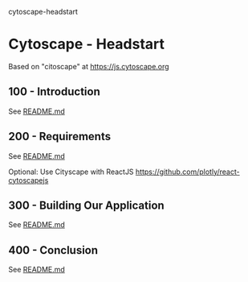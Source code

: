 cytoscape-headstart
# Cytoscape - Headstart

Based on "citoscape" at https://js.cytoscape.org 

## 100 - Introduction

See [README.md](./100/README.md)

## 200 - Requirements

See [README.md](./200/README.md)

Optional: Use Cityscape with ReactJS
https://github.com/plotly/react-cytoscapejs

## 300 - Building Our Application

See [README.md](./300/README.md)

## 400 - Conclusion

See [README.md](./400/README.md)
